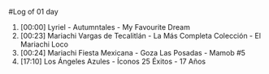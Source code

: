 #Log of 01 day

1. [00:00] Lyriel - Autumntales - My Favourite Dream
1. [00:23] Mariachi Vargas de Tecalitlán - La Más Completa Colección - El Mariachi Loco
1. [00:24] Mariachi Fiesta Mexicana - Goza Las Posadas - Mamob #5
1. [17:10] Los Ángeles Azules - Íconos 25 Éxitos - 17 Años
